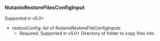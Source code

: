 ### NutanixRestoreFilesConfigInput
Supported in v5.0+

- restoreConfig: list of NutanixRestoreFileConfigInputs
  - Required. Supported in v5.0+
      Directory of folder to copy files into.

